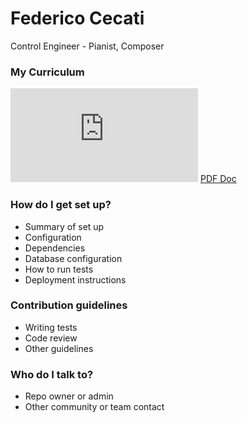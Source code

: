 # Federico Cecati #

Control Engineer - Pianist, Composer

### My Curriculum ###

<embed src="https://github.com/FedericoCecati/Federico_Cecati/blob/master/FedericoCecatiCV.pdf" type="application/pdf" />
<a target='_blank' href={require('https://github.com/FedericoCecati/Federico_Cecati/blob/master/FedericoCecatiCV.pdf')}>PDF Doc</a>

### How do I get set up? ###

* Summary of set up
* Configuration
* Dependencies
* Database configuration
* How to run tests
* Deployment instructions

### Contribution guidelines ###

* Writing tests
* Code review
* Other guidelines

### Who do I talk to? ###

* Repo owner or admin
* Other community or team contact
